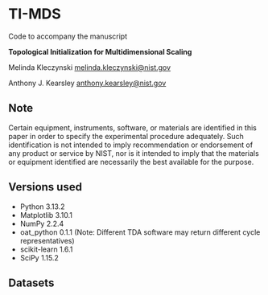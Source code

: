 # TI-MDS

Code to accompany the manuscript 

**Topological Initialization for Multidimensional Scaling**

Melinda Kleczynski
melinda.kleczynski@nist.gov

Anthony J. Kearsley
anthony.kearsley@nist.gov

## Note

Certain equipment, instruments, software, or materials are identified in this paper in order to specify the experimental procedure adequately.
Such identification is not intended to imply recommendation or endorsement of any product or service by NIST, nor is it intended to imply 
that the materials or equipment identified are necessarily the best available for the purpose.

## Versions used 

* Python 3.13.2
* Matplotlib 3.10.1
* NumPy 2.2.4
* oat_python 0.1.1 (Note: Different TDA software may return different cycle representatives)
* scikit-learn 1.6.1
* SciPy 1.15.2

## Datasets 
